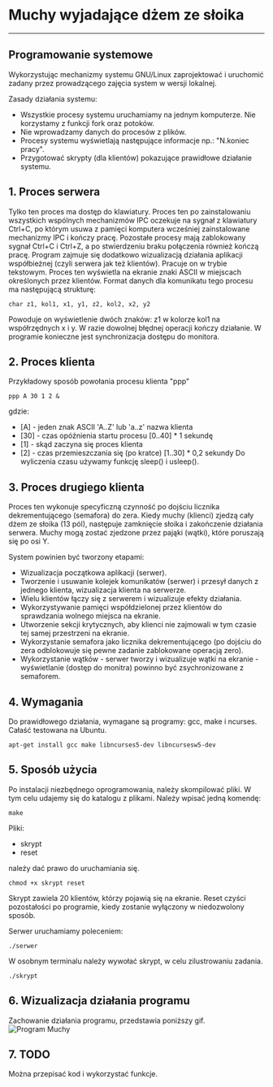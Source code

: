 # Muchy wyjadające dżem ze słoika

---

## Programowanie systemowe

Wykorzystując mechanizmy systemu GNU/Linux zaprojektować i uruchomić zadany przez prowadzącego zajęcia system w wersji lokalnej.

Zasady działania systemu:

* Wszystkie procesy systemu uruchamiamy na jednym komputerze. Nie korzystamy z funkcji fork oraz potoków.
* Nie wprowadzamy danych do procesów z plików.
* Procesy systemu wyświetlają następujące informacje np.: "N.koniec pracy".
* Przygotować skrypty (dla klientów) pokazujące prawidłowe działanie systemu.

## 1. Proces serwera

Tylko ten proces ma dostęp do klawiatury. Proces ten po zainstalowaniu wszystkich wspólnych mechanizmów IPC oczekuje na sygnał z klawiatury Ctrl+C, po którym usuwa z pamięci komputera wcześniej zainstalowane mechanizmy IPC i kończy pracę. Pozostałe procesy mają zablokowany sygnał Ctrl+C i Ctrl+Z, a po stwierdzeniu braku połączenia również kończą pracę.
Program zajmuje się dodatkowo wizualizacją działania aplikacji współbieżnej (czyli serwera jak też klientów). Pracuje on w trybie tekstowym. Proces ten wyświetla na ekranie znaki ASCII w miejscach określonych przez klientów. Format danych dla komunikatu tego procesu ma następującą strukturę:
```
char z1, kol1, x1, y1, z2, kol2, x2, y2
```
Powoduje on wyświetlenie dwóch znaków: z1 w kolorze kol1 na współrzędnych x i y. W razie dowolnej błędnej operacji kończy działanie. W programie konieczne jest synchronizacja dostępu do monitora.

## 2. Proces klienta

Przykładowy sposób powołania procesu klienta "ppp"
```
ppp A 30 1 2 &
```
gdzie:
* [A] - jeden znak ASCII 'A..Z' lub 'a..z' nazwa klienta
* [30] - czas opóźnienia startu procesu [0..40] * 1 sekundę
* [1] - skąd zaczyna się proces klienta
* [2] - czas przemieszczania się (po kratce) [1..30] * 0,2 sekundy
Do wyliczenia czasu używamy funkcję sleep() i usleep().

## 3. Proces drugiego klienta

Proces ten wykonuje specyficzną czynność po dojściu licznika dekrementującego (semafora) do zera. Kiedy muchy (klienci) zjedzą cały dżem ze słoika (13 pól), następuje zamknięcie słoika i zakończenie działania serwera. Muchy mogą zostać zjedzone przez pająki (wątki), które poruszają się po osi Y.

System powinien być tworzony etapami:
* Wizualizacja początkowa aplikacji (serwer).
* Tworzenie i usuwanie kolejek komunikatów (serwer) i przesył danych z jednego klienta, wizualizacja klienta na serwerze.
* Wielu klientów łączy się z serwerem i wizualizuje efekty działania.
* Wykorzystywanie pamięci współdzielonej przez klientów do sprawdzania wolnego miejsca na ekranie.
* Utworzenie sekcji krytycznych, aby klienci nie zajmowali w tym czasie tej samej przestrzeni na ekranie.
* Wykorzystanie semafora jako licznika dekrementującego (po dojściu do zera odblokowuje się pewne zadanie zablokowane operacją zero).
* Wykorzystanie wątków - serwer tworzy i wizualizuje wątki na ekranie - wyświetlanie (dostęp do monitra) powinno być zsychronizowane z semaforem.

## 4. Wymagania

Do prawidłowego działania, wymagane są programy: gcc, make i ncurses. Całaść testowana na Ubuntu.
```
apt-get install gcc make libncurses5-dev libncursesw5-dev
```
## 5. Sposób użycia

Po instalacji niezbędnego oprogramowania, należy skompilować pliki. W tym celu udajemy się do katalogu z plikami.
Należy wpisać jedną komendę:
```
make
```
Pliki:
* skrypt
* reset

należy dać prawo do uruchamiania się.
```
chmod +x skrypt reset
```
Skrypt zawiela 20 klientów, którzy pojawią się na ekranie. Reset czyści pozostałości po programie, kiedy zostanie wyłączony w niedozwolony sposób.

Serwer uruchamiamy poleceniem:
```
./serwer
```
W osobnym terminalu należy wywołać skrypt, w celu zilustrowaniu zadania.
```
./skrypt
```
## 6. Wizualizacja działania programu

Zachowanie działania programu, przedstawia poniższy gif.
![Program Muchy](https://media.giphy.com/media/m9R7vSW88ahJwGXstD/giphy.gif)

## 7. TODO

Można przepisać kod i wykorzystać funkcje.
